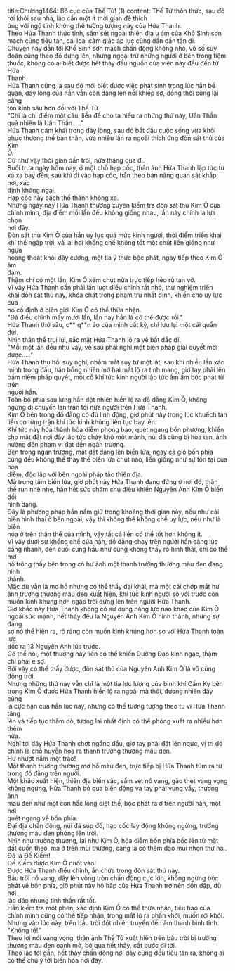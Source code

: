 title:Chương1464: Bố cục của Thế Tử! (1)
content:
Thế Tử thổn thức, sau đó rời khỏi sau nhà, lão cần một ít thời gian để thích<br>ứng với ngộ tính không thể tưởng tượng này của Hứa Thanh.<br>Theo Hứa Thanh thức tỉnh, sấm sét ngoài thiên địa u ám của Khổ Sinh sơn<br>mạch cũng tiêu tán, cái loại cảm giác áp lực cũng dần dần tản đi.<br>Chuyện này dẫn tới Khổ Sinh sơn mạch chấn động không nhỏ, vô số suy<br>đoán cũng theo đó dựng lên, nhưng ngoại trừ những người ở bên trong tiệm<br>thuốc, không có ai biết được hết thảy đầu nguồn của việc này đều đến từ Hứa<br>Thanh.<br>Hứa Thanh cũng là sau đó mới biết được việc phát sinh trong lúc hắn bế<br>quan, đáy lòng của hắn vẫn còn dâng lên nỗi khiếp sợ, đồng thời cũng lại càng<br>tôn kính sâu hơn đối với Thế Tử.<br>"Chỉ là chỉ điểm một câu, liền để cho ta hiểu ra những thứ này, Uẩn Thần<br>quả nhiên là Uẩn Thần....."<br>Hứa Thanh cảm khái trong đáy lòng, sau đó bắt đầu cuộc sống vừa khôi<br>phục thương thế bản thân, vừa nhiều lần ra ngoài thích ứng đòn sát thủ của Kim<br>Ô.<br>Cứ như vậy thời gian dần trôi, nửa tháng qua đi.<br>Buổi trưa ngày hôm nay, ở một chỗ hạp cốc, thân ảnh Hứa Thanh lập tức từ<br>xa xa bay đến, sau khi đi vào hạp cốc, hắn theo bản năng quan sát khắp nơi, xác<br>định không ngại.<br>Hạp cốc này cách thổ thành không xa.<br>Những ngày này Hứa Thanh thường xuyên kiểm tra đòn sát thủ Kim Ô của<br>chính mình, địa điểm mỗi lần đều không giống nhau, lần này chính là lựa chọn<br>nơi đây.<br>Đòn sát thủ Kim Ô của hắn uy lực quá mức kinh người, thời điểm triển khai<br>khí thế ngập trời, vả lại hơi khống chế không tốt một chút liền giống như ngựa<br>hoang thoát khỏi dây cương, một tia ý thức bộc phát, ngay tiếp theo Kim Ô ảm<br>đạm.<br>Thậm chí có một lần, Kim Ô xém chút nữa trực tiếp héo rũ tan vỡ.<br>Vì vậy Hứa Thanh cần phải lần lượt điều chỉnh rất nhỏ, thử nghiệm triển<br>khai đòn sát thủ này, khóa chặt trong phạm trù nhất định, khiến cho uy lực của<br>nó cố định ở biên giới Kim Ô có thể thừa nhận.<br>"Đã điều chỉnh mấy mươi lần, lần này hẳn là có thể được rồi."<br>Hứa Thanh thở sâu, c** q**n áo của mình cất kỹ, chỉ lưu lại một cái quần<br>đùi.<br>Nhìn thân thể trụi lủi, sắc mặt Hứa Thanh lộ ra vẻ bất đắc dĩ.<br>"Mỗi một lần đều như vậy, về sau phải nghĩ một biện pháp giải quyết mới<br>được....."<br>Hứa Thanh thu hồi suy nghĩ, nhắm mắt suy tư một lát, sau khi nhiều lần xác<br>minh trong đầu, hắn bỗng nhiên mở hai mắt lộ ra tinh mang, giơ tay phải lên<br>bấm niệm pháp quyết, một cỗ khí tức kinh người lập tức ầm ầm bộc phát từ trên<br>người hắn.<br>Toàn bộ phía sau lưng hắn đột nhiên hiển lộ ra đồ đằng Kim Ô, không<br>ngừng di chuyển lan tràn tới nửa người trên Hứa Thanh.<br>Kim Ô bên trong đồ đằng có đủ linh động, giờ phút này trong lúc khuếch tán<br>liền có từng trận khí tức kinh khủng liên tục bay lên.<br>Khí tức này hóa thành hỏa diễm phong bạo, quét ngang bốn phương, khiến<br>cho mặt đất nơi đây lập tức cháy khô một mảnh, núi đá cũng bị hòa tan, ảnh<br>hướng đến phạm vi đạt đến ngàn trượng.<br>Bên trong ngàn trượng, mặt đất dâng lên biển lửa, ngay cả gió bốn phía<br>cũng đều không thể thay thế biển lửa chút nào, liền giống như sự tồn tại của hỏa<br>diễm, độc lập với bên ngoài pháp tắc thiên địa.<br>Mà trung tâm biển lửa, giờ phút này Hứa Thanh đang đứng ở nơi đó, thân<br>thể run nhè nhẹ, hắn hết sức chăm chú điều khiển Nguyên Anh Kim Ô biến đổi<br>hình dạng.<br>Đây là phương pháp hắn nắm giữ trong khoảng thời gian này, nếu như cải<br>biến hình thái ở bên ngoài, vậy thì không thể khống chế uy lực, nếu như là biến<br>hóa ở trên thân thể của mình, vậy tất cả liền có thể tốt hơn không ít.<br>Vì vậy dưới sự khống chế của hắn, đồ đằng chạy trên người hắn càng lúc<br>càng nhanh, đến cuối cùng hầu như cũng không thấy rõ hình thái, chỉ có thể mơ<br>hồ trông thấy bên trong có hư ảnh một thanh trường thương màu đen đang hình<br>thành.<br>Mặc dù vẫn là mơ hồ nhưng có thể thấy đại khái, mà một cái chớp mắt hư<br>ảnh trường thương màu đen xuất hiện, khí tức kinh người so với trước còn<br>muốn kinh khủng hơn ngập trời dựng lên trên người Hứa Thanh.<br>Giờ khắc này Hứa Thanh không có sử dụng năng lực nào khác của Kim Ô<br>ngoài sức mạnh, hết thảy đều là Nguyên Anh Kim Ô hình thành, nhưng sự đáng<br>sợ nó thể hiện ra, rõ ràng còn muốn kinh khủng hơn so với Hứa Thanh toàn lực<br>dốc ra 13 Nguyên Anh lúc trước.<br>Có thể nói, một thương này liền có thể khiến Dưỡng Đạo kinh ngạc, thậm<br>chí phải e sợ.<br>Bởi vậy có thể thấy được, đòn sát thủ của Nguyên Anh Kim Ô là vô cùng<br>động trời.<br>Nhưng những thứ này vẫn chỉ là một tia lực lượng của binh khí Cấm Kỵ bên<br>trong Kim Ô được Hứa Thanh hiển lộ ra ngoài mà thôi, đương nhiên đây cũng<br>là cực hạn của hắn lúc này, nhưng có thể tưởng tượng theo tu vi Hứa Thanh tăng<br>lên và tiếp tục thăm dò, tương lai nhất định có thể phóng xuất ra nhiều hơn thêm<br>nữa.<br>Nghĩ tới đây Hứa Thanh chợt ngẩng đầu, giơ tay phải đặt lên ngực, vị trí đó<br>chính là chỗ huyễn hóa ra thanh trường thương màu đen.<br>Hư nhượt nắm một trảo!<br>Một thanh trường thương mơ hồ màu đen, trực tiếp bị Hứa Thanh túm ra từ<br>trong đồ đằng trên người.<br>Một khắc xuất hiện, thiên địa biến sắc, sấm sét nổ vang, gào thét vang vọng<br>không ngừng, Hứa Thanh bỏ qua biến động và tay phải vung vẩy, thương ảnh<br>màu đen như một con hắc long diệt thế, bộc phát ra ở trên người hắn, một hơi<br>quét ngang về bốn phía.<br>Đại địa chấn động, núi đá sụp đổ, hạp cốc lay động không ngừng, trường<br>thương màu đen phóng lên trời.<br>Nhìn như trường thương, lại như Kim Ô, hỏa diễm bốn phía bốc lên từ mặt<br>đất cuốn theo, mà ở trên mũi thương, càng là có thêm đạo mũi nhọn thứ hai.<br>Đó là Đế Kiếm!<br>Đế Kiếm được Kim Ô nuốt vào!<br>Được Hứa Thanh điều chỉnh, ẩn chứa trong đòn sát thủ này.<br>Bầu trời nổ vang, dấy lên vòng tròn chấn động cực lớn, không ngừng bộc<br>phát về bốn phía, giờ phút này hô hấp của Hứa Thanh trở nên dồn dập, dù hơi<br>lảo đảo nhưng tinh thần rất tốt.<br>Hắn kiểm tra một phen, xác định Kim Ô có thể thừa nhận, tiêu hao của<br>chính mình cũng có thể tiếp nhận, trong mắt lộ ra phấn khởi, muốn rời khỏi.<br>Nhưng vào lúc này, trên bầu trời đột nhiên truyền đến âm thanh bình tĩnh.<br>"Không tệ!"<br>Theo lời nói vang vọng, thân ảnh Thế Tử xuất hiện trên bầu trời bị trường<br>thương màu đen oanh mở, bỏ qua hết thảy, cất bước đi tới.<br>Theo lão tới gần, hết thảy chấn động nơi đây cũng đều tiêu tán ra, không ai<br>có thể chú ý tới biến hóa nơi đây.
